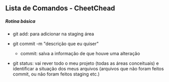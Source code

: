 ## Lista de Comandos - CheetChead

##### Rotina básica

- git add: para adicionar na staging área

- git commit -m "descrição que eu quiser"
  
  - commit: salva a informação de que houve uma alteração

- git status: vai rever todo o meu projeto (todas as áreas conceituais) e identificar a situação dos meus arquivos (arquivos que não foram feitos commit, ou não foram feitos staging etc.)
